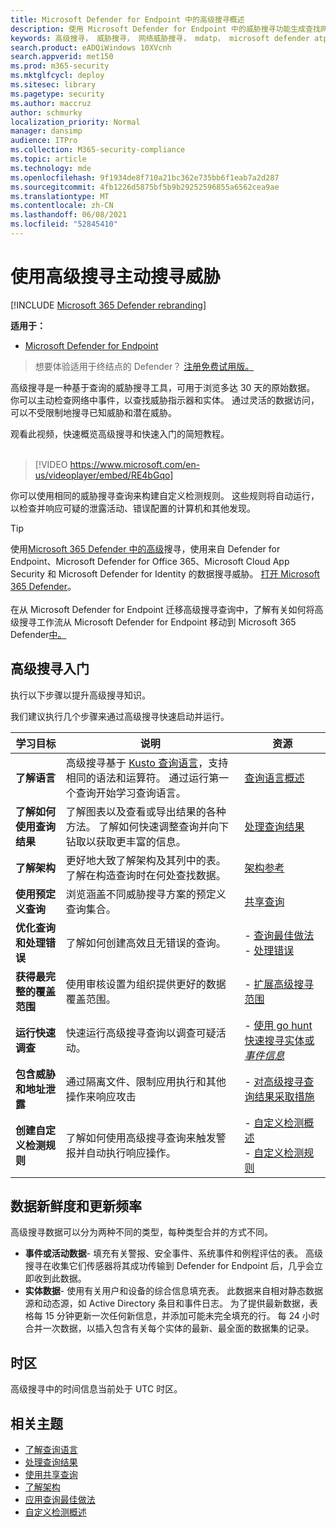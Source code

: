 ```yaml
---
title: Microsoft Defender for Endpoint 中的高级搜寻概述
description: 使用 Microsoft Defender for Endpoint 中的威胁搜寻功能生成查找网络中的威胁和弱点的查询
keywords: 高级搜寻， 威胁搜寻， 网络威胁搜寻， mdatp， microsoft defender atp， 适用于终结点的 microsoft defender， wdatp， 搜索， 查询， 遥测， 自定义检测， 架构， kusto， 时区， UTC
search.product: eADQiWindows 10XVcnh
search.appverid: met150
ms.prod: m365-security
ms.mktglfcycl: deploy
ms.sitesec: library
ms.pagetype: security
ms.author: maccruz
author: schmurky
localization_priority: Normal
manager: dansimp
audience: ITPro
ms.collection: M365-security-compliance
ms.topic: article
ms.technology: mde
ms.openlocfilehash: 9f1934de8f710a21bc362e735bb6f1eab7a2d287
ms.sourcegitcommit: 4fb1226d5875bf5b9b29252596855a6562cea9ae
ms.translationtype: MT
ms.contentlocale: zh-CN
ms.lasthandoff: 06/08/2021
ms.locfileid: "52845410"
---
```

# <a name="proactively-hunt-for-threats-with-advanced-hunting"></a>使用高级搜寻主动搜寻威胁

[!INCLUDE [Microsoft 365 Defender rebranding](../../includes/microsoft-defender.md)]

**适用于：**
- [Microsoft Defender for Endpoint](https://go.microsoft.com/fwlink/?linkid=2154037)

>想要体验适用于终结点的 Defender？ [注册免费试用版。](https://www.microsoft.com/microsoft-365/windows/microsoft-defender-atp?ocid=docs-wdatp-advancedhunting-abovefoldlink)

高级搜寻是一种基于查询的威胁搜寻工具，可用于浏览多达 30 天的原始数据。 你可以主动检查网络中事件，以查找威胁指示器和实体。 通过灵活的数据访问，可以不受限制地搜寻已知威胁和潜在威胁。

观看此视频，快速概览高级搜寻和快速入门的简短教程。
<br />
<br />

> [!VIDEO https://www.microsoft.com/en-us/videoplayer/embed/RE4bGqo]

你可以使用相同的威胁搜寻查询来构建自定义检测规则。 这些规则将自动运行，以检查并响应可疑的泄露活动、错误配置的计算机和其他发现。

>[!TIP]
>使用[Microsoft 365 Defender 中的高级](/microsoft-365/security/defender/advanced-hunting-overview)搜寻，使用来自 Defender for Endpoint、Microsoft Defender for Office 365、Microsoft Cloud App Security 和 Microsoft Defender for Identity 的数据搜寻威胁。 [打开 Microsoft 365 Defender](/microsoft-365/security/defender/m365d-enable)。<br><br>
在从 Microsoft Defender for Endpoint 迁移高级搜寻查询中，了解有关如何将高级搜寻工作流从 Microsoft Defender for Endpoint 移动到 Microsoft 365 Defender[中。](/microsoft-365/security/defender/advanced-hunting-migrate-from-mde)

## <a name="get-started-with-advanced-hunting"></a>高级搜寻入门

执行以下步骤以提升高级搜寻知识。

我们建议执行几个步骤来通过高级搜寻快速启动并运行。

| 学习目标 | 说明 | 资源 |
|--|--|--|
| **了解语言** | 高级搜寻基于 [Kusto 查询语言](/azure/kusto/query/)，支持相同的语法和运算符。 通过运行第一个查询开始学习查询语言。 | [查询语言概述](advanced-hunting-query-language.md) |
| **了解如何使用查询结果** | 了解图表以及查看或导出结果的各种方法。 了解如何快速调整查询并向下钻取以获取更丰富的信息。 | [处理查询结果](advanced-hunting-query-results.md) |
| **了解架构** | 更好地大致了解架构及其列中的表。 了解在构造查询时在何处查找数据。 | [架构参考](advanced-hunting-schema-reference.md) |
| **使用预定义查询** | 浏览涵盖不同威胁搜寻方案的预定义查询集合。 | [共享查询](advanced-hunting-shared-queries.md) |
| **优化查询和处理错误** | 了解如何创建高效且无错误的查询。 | - [查询最佳做法](advanced-hunting-best-practices.md)<br>- [处理错误](advanced-hunting-errors.md) |
| **获得最完整的覆盖范围** | 使用审核设置为组织提供更好的数据覆盖范围。 | - [扩展高级搜寻范围](advanced-hunting-extend-data.md) |
| **运行快速调查** | 快速运行高级搜寻查询以调查可疑活动。 | - [使用 go hunt 快速搜寻实体或 *事件信息*](advanced-hunting-go-hunt.md) |
| **包含威胁和地址泄露** | 通过隔离文件、限制应用执行和其他操作来响应攻击 | - [对高级搜寻查询结果采取措施](advanced-hunting-take-action.md) |
| **创建自定义检测规则** | 了解如何使用高级搜寻查询来触发警报并自动执行响应操作。 | - [自定义检测概述](overview-custom-detections.md)<br>- [自定义检测规则](custom-detection-rules.md) |

## <a name="data-freshness-and-update-frequency"></a>数据新鲜度和更新频率

高级搜寻数据可以分为两种不同的类型，每种类型合并的方式不同。

- **事件或活动数据**- 填充有关警报、安全事件、系统事件和例程评估的表。 高级搜寻在收集它们传感器将其成功传输到 Defender for Endpoint 后，几乎会立即收到此数据。
- **实体数据**- 使用有关用户和设备的综合信息填充表。 此数据来自相对静态数据源和动态源，如 Active Directory 条目和事件日志。 为了提供最新数据，表格每 15 分钟更新一次任何新信息，并添加可能未完全填充的行。 每 24 小时合并一次数据，以插入包含有关每个实体的最新、最全面的数据集的记录。

## <a name="time-zone"></a>时区

高级搜寻中的时间信息当前处于 UTC 时区。

## <a name="related-topics"></a>相关主题

- [了解查询语言](advanced-hunting-query-language.md)
- [处理查询结果](advanced-hunting-query-results.md)
- [使用共享查询](advanced-hunting-shared-queries.md)
- [了解架构](advanced-hunting-schema-reference.md)
- [应用查询最佳做法](advanced-hunting-best-practices.md)
- [自定义检测概述](overview-custom-detections.md)
